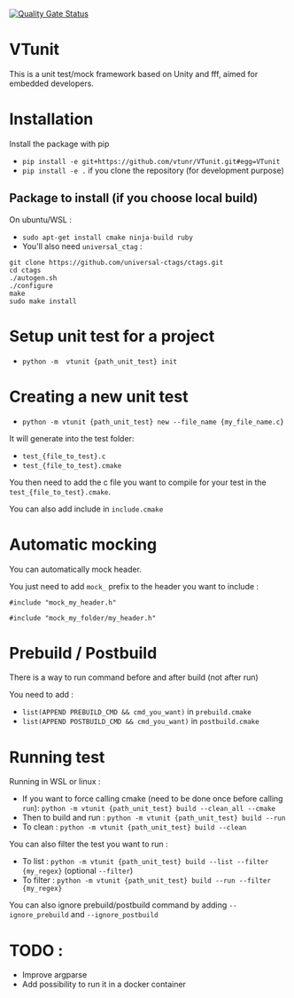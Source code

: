 [![Quality Gate Status](https://sonarcloud.io/api/project_badges/measure?project=vtunr_VTunit&metric=alert_status)](https://sonarcloud.io/dashboard?id=vtunr_VTunit)

# VTunit

This is a unit test/mock framework based on Unity and fff, aimed for embedded developers.

# Installation 

Install the package with pip

* `pip install -e git+https://github.com/vtunr/VTunit.git#egg=VTunit`
* `pip install -e .` if you clone the repository (for development purpose)

## Package to install (if you choose local build)

On ubuntu/WSL :

* `sudo apt-get install cmake ninja-build ruby`
* You'll also need `universal_ctag` :
```
git clone https://github.com/universal-ctags/ctags.git
cd ctags
./autogen.sh 
./configure
make
sudo make install
``` 

# Setup unit test for a project

* `python -m  vtunit {path_unit_test} init`

# Creating a new unit test

* `python -m vtunit {path_unit_test} new --file_name {my_file_name.c}`

It will generate into the test folder:
* `test_{file_to_test}.c`
* `test_{file_to_test}.cmake`

You then need to add the c file you want to compile for your test in the `test_{file_to_test}.cmake`.

You can also add include in `include.cmake`

# Automatic mocking

You can automatically mock header.

You just need to add `mock_` prefix to the header you want to include :

`#include "mock_my_header.h"`

`#include "mock_my_folder/my_header.h"`

# Prebuild / Postbuild

There is a way to run command before and after build (not after run)

You need to add :

* `list(APPEND PREBUILD_CMD && cmd_you_want)` in `prebuild.cmake`
* `list(APPEND POSTBUILD_CMD && cmd_you_want)` in `postbuild.cmake`

# Running test

Running in WSL or linux : 

* If you want to force calling cmake (need to be done once before calling `run`): `python -m vtunit {path_unit_test} build --clean_all --cmake`
* Then to build and run : `python -m vtunit {path_unit_test} build --run`
* To clean : `python -m vtunit {path_unit_test} build --clean`

You can also filter the test you want to run :

* To list : `python -m vtunit {path_unit_test} build --list --filter {my_regex}` (optional `--filter`)
* To filter : `python -m vtunit {path_unit_test} build --run --filter {my_regex}`

You can also ignore prebuild/postbuild command by adding `--ignore_prebuild` and `--ignore_postbuild`

# TODO :

* Improve argparse
* Add possibility to run it in a docker container


